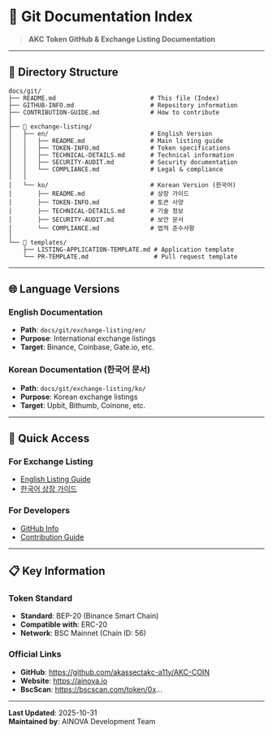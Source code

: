 # 📁 Git Documentation Index

> **AKC Token GitHub & Exchange Listing Documentation**

---

## 📂 Directory Structure

```
docs/git/
├── README.md                          # This file (Index)
├── GITHUB-INFO.md                     # Repository information
├── CONTRIBUTION-GUIDE.md              # How to contribute
│
├── 📁 exchange-listing/
│   ├── en/                            # English Version
│   │   ├── README.md                  # Main listing guide
│   │   ├── TOKEN-INFO.md              # Token specifications
│   │   ├── TECHNICAL-DETAILS.md       # Technical information
│   │   ├── SECURITY-AUDIT.md          # Security documentation
│   │   └── COMPLIANCE.md              # Legal & compliance
│   │
│   └── ko/                            # Korean Version (한국어)
│       ├── README.md                  # 상장 가이드
│       ├── TOKEN-INFO.md              # 토큰 사양
│       ├── TECHNICAL-DETAILS.md       # 기술 정보
│       ├── SECURITY-AUDIT.md          # 보안 문서
│       └── COMPLIANCE.md              # 법적 준수사항
│
└── 📁 templates/
    ├── LISTING-APPLICATION-TEMPLATE.md # Application template
    └── PR-TEMPLATE.md                  # Pull request template
```

---

## 🌐 Language Versions

### English Documentation
- **Path**: `docs/git/exchange-listing/en/`
- **Purpose**: International exchange listings
- **Target**: Binance, Coinbase, Gate.io, etc.

### Korean Documentation (한국어 문서)
- **Path**: `docs/git/exchange-listing/ko/`
- **Purpose**: Korean exchange listings
- **Target**: Upbit, Bithumb, Coinone, etc.

---

## 🎯 Quick Access

### For Exchange Listing
- [English Listing Guide](./exchange-listing/en/README.md)
- [한국어 상장 가이드](./exchange-listing/ko/README.md)

### For Developers
- [GitHub Info](./GITHUB-INFO.md)
- [Contribution Guide](./CONTRIBUTION-GUIDE.md)

---

## 📋 Key Information

### Token Standard
- **Standard**: BEP-20 (Binance Smart Chain)
- **Compatible with**: ERC-20
- **Network**: BSC Mainnet (Chain ID: 56)

### Official Links
- **GitHub**: https://github.com/akassectakc-a11y/AKC-COIN
- **Website**: https://ainova.io
- **BscScan**: https://bscscan.com/token/0x...

---

**Last Updated**: 2025-10-31  
**Maintained by**: AINOVA Development Team

